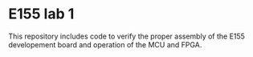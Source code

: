 # E155 lab 1

This repository includes code to verify the proper assembly of the E155 developement board and operation of the MCU and FPGA.